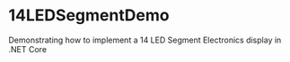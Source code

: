 # 14LEDSegmentDemo
Demonstrating how to implement a 14 LED Segment Electronics display in .NET Core
